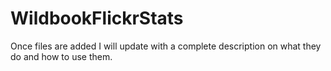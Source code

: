 # WildbookFlickrStats
Once files are added I will update with a complete description on what they do and how to use them.
